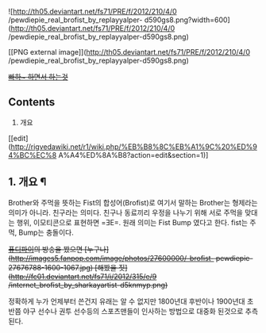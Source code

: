 ![http://th05.deviantart.net/fs71/PRE/f/2012/210/4/0
/pewdiepie_real_brofist_by_replayyalper-
d590gs8.png?width=600](http://th05.deviantart.net/fs71/PRE/f/2012/210/4/0
/pewdiepie_real_brofist_by_replayyalper-d590gs8.png)

[[PNG external image]](http://th05.deviantart.net/fs71/PRE/f/2012/210/4/0
/pewdiepie_real_brofist_by_replayyalper-d590gs8.png)

  
<del>[빠하~ 하면서 하는것](%ED%93%A8%EB%94%94%ED%8C%8C%EC%9D%B4.md)</del>

## Contents

    

1. 개요 

[[edit](http://rigvedawiki.net/r1/wiki.php/%EB%B8%8C%EB%A1%9C%20%ED%94%BC%EC%8
A%A4%ED%8A%B8?action=edit&section=1)]

## 1. 개요 ¶

Brother와 주먹을 뜻하는 Fist의 합성어(Brofist)로 여기서 말하는 Brother는 형제라는 의미가 아니라. 친구라는 의미다.
친구나 동료끼리 우정을 나누기 위해 서로 주먹을 맞대는 행위, 이모티콘으로 표현하면 =ƎE=. 원래 의미는 Fist Bump 였다고 한다.
fist는 주먹, Bump는 충돌이다.

  

<del>[퓨디파이](%ED%93%A8%EB%94%94%ED%8C%8C%EC%9D%B4.md)의 방송을 봤으면
[누구나](http://images5.fanpop.com/image/photos/27600000/-brofist-
pewdiepie-27676788-1600-1067.jpg) [해봤을
짓](http://fc01.deviantart.net/fs71/i/2012/315/e/9
/internet_brofist_by_sharkayartist-d5knmyp.png)</del>

  

정확하게 누가 언제부터 쓴건지 유래는 알 수 없지만 1800년대 후반이나 1900년대 초반쯤 야구 선수나 권투 선수등의 스포츠맨들이 인사하는
방법으로 대중화 된것으로 추측된다.


